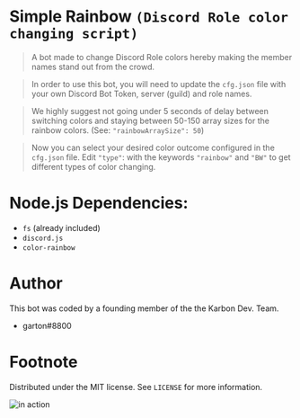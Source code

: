 # Simple Rainbow `(Discord Role color changing script)`
> A bot made to change Discord Role colors hereby making the member names stand out from the crowd.

> In order to use this bot, you will need to update the `cfg.json` file with your own Discord Bot Token, server (guild) and role names.

> We highly suggest not going under 5 seconds of delay between switching colors and staying between 50-150 array sizes for the rainbow colors. (See: `"rainbowArraySize": 50`)

> Now you can select your desired color outcome configured in the `cfg.json` file.
Edit `"type"`: with the keywords `"rainbow"` and `"BW"` to get different types of color changing.
# Node.js Dependencies:
- `fs` (already included)
- `discord.js`
- `color-rainbow`
# Author
This bot was coded by a founding member of the the Karbon Dev. Team.
- garton#8800

# Footnote
Distributed under the MIT license. See `LICENSE` for more information.

![in action](https://i.imgur.com/t93SgLZ.gif)
